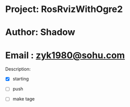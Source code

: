 # Project: RosRvizWithOgre2
# Author: Shadow
# Email : zyk1980@sohu.com

Description: 
-[x] starting
-[ ] push
-[ ] make tage

